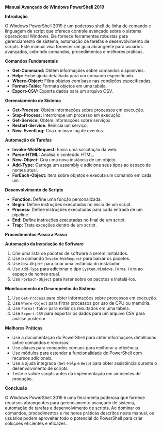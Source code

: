 **Manual Avançado do Windows PowerShell 2019**

**Introdução**

O Windows PowerShell 2019 é um poderoso shell de linha de comando e linguagem de script que oferece controle avançado sobre o sistema operacional Windows. Ele fornece ferramentas robustas para gerenciamento de sistema, automação de tarefas e desenvolvimento de scripts. Este manual visa fornecer um guia abrangente para usuários avançados, cobrindo comandos, procedimentos e melhores práticas.

**Comandos Fundamentais**

* **Get-Command:** Obtém informações sobre comandos disponíveis.
* **Help:** Exibe ajuda detalhada para um comando especificado.
* **Where-Object:** Filtra objetos com base nas condições especificadas.
* **Format-Table:** Formata objetos em uma tabela.
* **Export-CSV:** Exporta dados para um arquivo CSV.

**Gerenciamento de Sistema**

* **Get-Process:** Obtém informações sobre processos em execução.
* **Stop-Process:** Interrompe um processo em execução.
* **Get-Service:** Obtém informações sobre serviços.
* **Restart-Service:** Reinicia um serviço.
* **New-EventLog:** Cria um novo log de eventos.

**Automação de Tarefas**

* **Invoke-WebRequest:** Envia uma solicitação da web.
* **Parse-HTML:** Analisa o conteúdo HTML.
* **New-Object:** Cria uma nova instância de um objeto.
* **Add-Type:** Carrega um assembly e adiciona seus tipos ao espaço de nomes atual.
* **ForEach-Object:** Itera sobre objetos e executa um comando em cada um.

**Desenvolvimento de Scripts**

* **Function:** Define uma função personalizada.
* **Begin:** Define instruções executadas no início de um script.
* **Process:** Define instruções executadas para cada entrada de um pipeline.
* **End:** Define instruções executadas no final de um script.
* **Trap:** Trata exceções dentro de um script.

**Procedimentos Passo a Passo**

**Automação da Instalação de Software**

1. Crie uma lista de pacotes de software a serem instalados.
2. Use o comando `Invoke-WebRequest` para baixar os pacotes.
3. Use `New-Object` para criar uma instância do instalador.
4. Use `Add-Type` para adicionar o tipo `System.Windows.Forms.Form` ao espaço de nomes atual.
5. Use `ForEach-Object` para iterar sobre os pacotes e instalá-los.

**Monitoramento de Desempenho do Sistema**

1. Use `Get-Process` para obter informações sobre processos em execução.
2. Use `Where-Object` para filtrar processos por uso de CPU ou memória.
3. Use `Format-Table` para exibir os resultados em uma tabela.
4. Use `Export-CSV` para exportar os dados para um arquivo CSV para análise posterior.

**Melhores Práticas**

* Use a documentação do PowerShell para obter informações detalhadas sobre comandos e recursos.
* Use aliases para comandos comuns para melhorar a eficiência.
* Use módulos para estender a funcionalidade do PowerShell com recursos adicionais.
* Use a ajuda integrada (`Get-Help` e `Help`) para obter assistência durante o desenvolvimento de scripts.
* Teste e valide scripts antes da implementação em ambientes de produção.

**Conclusão**

O Windows PowerShell 2019 é uma ferramenta poderosa que fornece recursos abrangentes para gerenciamento avançado de sistema, automação de tarefas e desenvolvimento de scripts. Ao dominar os comandos, procedimentos e melhores práticas descritos neste manual, os usuários podem aproveitar todo o potencial do PowerShell para criar soluções eficientes e eficazes.